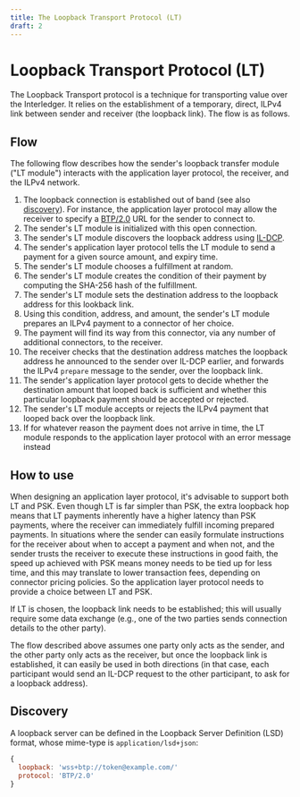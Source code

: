```yaml
---
title: The Loopback Transport Protocol (LT)
draft: 2
---
```

# Loopback Transport Protocol (LT)

The Loopback Transport protocol is a technique for transporting value over the Interledger. It relies on the establishment of a temporary, direct, ILPv4 link between sender and receiver (the loopback link). The flow is as follows.

## Flow

The following flow describes how the sender's loopback transfer module ("LT module") interacts with the application layer protocol, the receiver, and the ILPv4 network.

1. The loopback connection is established out of band (see also [discovery](#discovery)). For instance, the application layer protocol may allow the receiver to specify a [BTP/2.0](../0023-bilateral-transfer-protocol/0023-bilateral-transfer-protocol.md) URL for the sender to connect to.
1. The sender's LT module is initialized with this open connection.
1. The sender's LT module discovers the loopback address using [IL-DCP](https://github.com/interledgerjs/ilp-protocol-ildcp).
1. The sender's application layer protocol tells the LT module to send a payment for a given source amount, and expiry time.
1. The sender's LT module chooses a fulfillment at random.
1. The sender's LT module creates the condition of their payment by computing the SHA-256 hash of the fulfillment.
1. The sender's LT module sets the destination address to the loopback address for this lookback link.
1. Using this condition, address, and amount, the sender's LT module prepares an ILPv4 payment to a connector of her choice.
1. The payment will find its way from this connector, via any number of additional connectors, to the receiver.
1. The receiver checks that the destination address matches the loopback address he announced to the sender over IL-DCP earlier, and forwards the ILPv4 `prepare` message to the sender, over the loopback link.
1. The sender's application layer protocol gets to decide whether the destination amount that looped back is sufficient and whether this particular loopback payment should be accepted or rejected.
1. The sender's LT module accepts or rejects the ILPv4 payment that looped back over the loopback link.
1. If for whatever reason the payment does not arrive in time, the LT module responds to the application layer protocol with an error message instead

## How to use

When designing an application layer protocol, it's advisable to support both LT and PSK. Even though LT is far simpler than PSK, the extra loopback hop means that LT payments inherently have a higher latency than PSK payments, where the receiver can immediately fulfill incoming prepared payments. In situations where the sender can easily formulate instructions for the receiver about when to accept a payment and when not, and the sender trusts the receiver to execute these instructions in good faith, the speed up achieved with PSK means money needs to be tied up for less time, and this may translate to lower transaction fees, depending on connector pricing policies. So the application layer protocol needs to provide a choice between LT and PSK.

If LT is chosen, the loopback link needs to be established; this will usually require some data exchange (e.g., one of the two parties sends connection details to the other party).

The flow described above assumes one party only acts as the sender, and the other party only acts as the receiver, but once the loopback link is established, it can easily be used in both directions (in that case, each participant would send an IL-DCP request to the other participant, to ask for a loopback address).

## Discovery

A loopback server can be defined in the Loopback Server Definition (LSD) format, whose mime-type is `application/lsd+json`:

```js
{
  loopback: 'wss+btp://token@example.com/'
  protocol: 'BTP/2.0'
}
```

